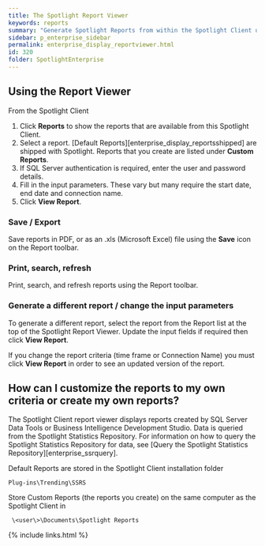 ```yaml
---
title: The Spotlight Report Viewer
keywords: reports
summary: "Generate Spotlight Reports from within the Spotlight Client using the Spotight Report Viewer."
sidebar: p_enterprise_sidebar
permalink: enterprise_display_reportviewer.html
id: 320
folder: SpotlightEnterprise
---
```


## Using the Report Viewer
From the Spotlight Client

1. Click **Reports** to show the reports that are available from this Spotlight Client.
3. Select a report. [Default Reports][enterprise_display_reportsshipped] are shipped with Spotlight. Reports that you create are listed under **Custom Reports**.
3. If SQL Server authentication is required, enter the user and password details.
4. Fill in the input parameters. These vary but many require the start date, end date and connection name.
5. Click **View Report**.


### Save / Export
Save reports in PDF, or as an .xls (Microsoft Excel) file using the **Save** icon on the Report toolbar.

### Print, search, refresh
Print, search, and refresh reports using the Report toolbar.

### Generate a different report / change the input parameters
To generate a different report, select the report from the Report list at the top of the Spotlight Report Viewer. Update the input fields if required then click **View Report**.

If you change the report criteria (time frame or Connection Name) you must click **View Report** in order to see an updated version of the report.



## How can I customize the reports to my own criteria or create my own reports?
The Spotlight Client report viewer displays reports created by SQL Server Data Tools or Business Intelligence Development Studio. Data is queried from the Spotlight Statistics Repository. For information on how to query the Spotlight Statistics Repository for data, see [Query the Spotlight Statistics Repository][enterprise_ssrquery].

Default Reports are stored in the Spotlight Client installation folder

```
Plug-ins\Trending\SSRS
```

Store Custom Reports (the reports you create) on the same computer as the Spotlight Client in

```
 \<user\>\Documents\Spotlight Reports
```




{% include links.html %}
